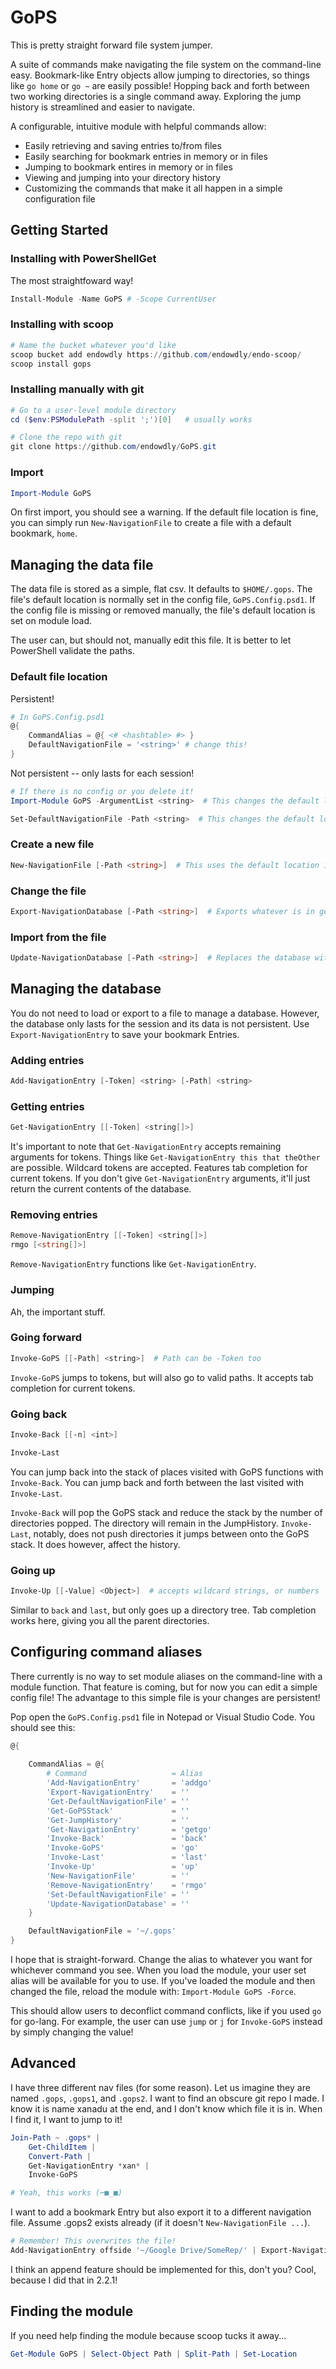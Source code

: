# GoPS

This is pretty straight forward file system jumper.

A suite of commands make navigating the file system on the command-line easy.
Bookmark-like Entry objects allow jumping to directories, so things like `go home` or `go ~` are easily possible!
Hopping back and forth between two working directories is a single command away.
Exploring the jump history is streamlined and easier to navigate.

A configurable, intuitive module with helpful commands allow:

- Easily retrieving and saving entries to/from files
- Easily searching for bookmark entries in memory or in files
- Jumping to bookmark entires in memory or in files
- Viewing and jumping into your directory history
- Customizing the commands that make it all happen in a simple configuration file

## Getting Started

### Installing with PowerShellGet

The most straightfoward way!

```powershell
Install-Module -Name GoPS # -Scope CurrentUser
 ``` 

### Installing with scoop

```powershell
# Name the bucket whatever you'd like
scoop bucket add endowdly https://github.com/endowdly/endo-scoop/
scoop install gops
```

### Installing manually with git

```powershell
# Go to a user-level module directory
cd ($env:PSModulePath -split ';')[0]   # usually works 

# Clone the repo with git
git clone https://github.com/endowdly/GoPS.git

```

### Import

```powershell
Import-Module GoPS
```

On first import, you should see a warning.
If the default file location is fine, you can simply run `New-NavigationFile` to create a file with a default bookmark, `home`.

## Managing the data file

The data file is stored as a simple, flat csv.
It defaults to `$HOME/.gops`.
The file's default location is normally set in the config file, `GoPS.Config.psd1`.
If the config file is missing or removed manually, the file's default location is set on module load.

The user can, but should not, manually edit this file.
It is better to let PowerShell validate the paths.

### Default file location

Persistent!

```powershell
# In GoPS.Config.psd1
@{
    CommandAlias = @{ <# <hashtable> #> }
    DefaultNavigationFile = '<string>' # change this!
}
```

Not persistent -- only lasts for each session!

```powershell
# If there is no config or you delete it!
Import-Module GoPS -ArgumentList <string>  # This changes the default location for the module on load

Set-DefaultNavigationFile -Path <string>  # This changes the default location for the module after load
```

### Create a new file

```powershell
New-NavigationFile [-Path <string>]  # This uses the default location if none is given
```

### Change the file

```powershell
Export-NavigationDatabase [-Path <string>]  # Exports whatever is in getgo to the path provided or default location
```

### Import from the file

```powershell
Update-NavigationDatabase [-Path <string>]  # Replaces the database with data from the path given or the default location
```

## Managing the database

You do not need to load or export to a file to manage a database.
However, the database only lasts for the session and its data is not persistent.
Use `Export-NavigationEntry` to save your bookmark Entries.

### Adding entries

```powershell
Add-NavigationEntry [-Token] <string> [-Path] <string>
```

### Getting entries

```powershell
Get-NavigationEntry [[-Token] <string[]>]
```

It's important to note that `Get-NavigationEntry` accepts remaining arguments for tokens.
Things like `Get-NavigationEntry this that theOther` are possible.
Wildcard tokens are accepted.
Features tab completion for current tokens.
If you don't give `Get-NavigationEntry` arguments, it'll just return the current contents of the database.

### Removing entries

```powershell
Remove-NavigationEntry [[-Token] <string[]>]
rmgo [<string[]>]
```

`Remove-NavigationEntry` functions like `Get-NavigationEntry`.

### Jumping

Ah, the important stuff.

### Going forward

```powershell
Invoke-GoPS [[-Path] <string>]  # Path can be -Token too
```

`Invoke-GoPS` jumps to tokens, but will also go to valid paths.
It accepts tab completion for current tokens.

### Going back

```powershell
Invoke-Back [[-n] <int>]

Invoke-Last
```

You can jump back into the stack of places visited with GoPS functions with `Invoke-Back`.
You can jump back and forth between the last visited with `Invoke-Last`.

`Invoke-Back` will pop the GoPS stack and reduce the stack by the number of directories popped.
The directory will remain in the JumpHistory.
`Invoke-Last`, notably, does not push directories it jumps between onto the GoPS stack.
It does however, affect the history.

### Going up

```powershell
Invoke-Up [[-Value] <Object>]  # accepts wildcard strings, or numbers
```

Similar to `back` and `last`, but only goes up a directory tree.
Tab completion works here, giving you all the parent directories.

## Configuring command aliases

There currently is no way to set module aliases on the command-line with a module function.
That feature is coming, but for now you can edit a simple config file!
The advantage to this simple file is your changes are persistent!

Pop open the `GoPS.Config.psd1` file in Notepad or Visual Studio Code.
You should see this:

```powershell
@{
    
    CommandAlias = @{
        # Command                   = Alias
        'Add-NavigationEntry'       = 'addgo'
        'Export-NavigationEntry'    = ''
        'Get-DefaultNavigationFile' = ''
        'Get-GoPSStack'             = '' 
        'Get-JumpHistory'           = '' 
        'Get-NavigationEntry'       = 'getgo' 
        'Invoke-Back'               = 'back'
        'Invoke-GoPS'               = 'go'
        'Invoke-Last'               = 'last'
        'Invoke-Up'                 = 'up'
        'New-NavigationFile'        = '' 
        'Remove-NavigationEntry'    = 'rmgo' 
        'Set-DefaultNavigationFile' = ''
        'Update-NavigationDatabase' = ''
    }

    DefaultNavigationFile = '~/.gops' 
}
```

I hope that is straight-forward.
Change the alias to whatever you want for whichever command you see.
When you load the module, your user set alias will be available for you to use.
If you've loaded the module and then changed the file, reload the module with: `Import-Module GoPS -Force`.

This should allow users to deconflict command conflicts, like if you used `go` for go-lang.
For example, the user can use `jump` or `j` for `Invoke-GoPS` instead by simply changing the value!

## Advanced

I have three different nav files (for some reason).
Let us imagine they are named `.gops`, `.gops1`, and `.gops2`.
I want to find an obscure git repo I made.
I know it is name xanadu at the end, and I don't know which file it is in.
When I find it, I want to jump to it!

```powershell
Join-Path ~ .gops* |
    Get-ChildItem |
    Convert-Path |
    Get-NavigationEntry *xan* |
    Invoke-GoPS 

# Yeah, this works (⌐■_■)
```

I want to add a bookmark Entry but also export it to a different navigation file.
Assume .gops2 exists already (if it doesn't `New-NavigationFile ...`).

```powershell
# Remember! This overwrites the file! 
Add-NavigationEntry offside '~/Google Drive/SomeRep/' | Export-NavigationEntry -Path ~/.gops2 
```

I think an append feature should be implemented for this, don't you?
Cool, because I did that in 2.2.1!

## Finding the module

If you need help finding the module because scoop tucks it away...

```powershell
Get-Module GoPS | Select-Object Path | Split-Path | Set-Location
```